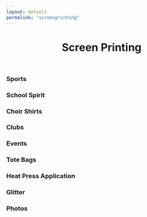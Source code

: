 ```yaml
---
layout: default
permalink: "screenprinting"
---
```


<div class="containter screenprinting-con">
  <header class="site-header">
    <div class="underlay-screenprinting">
      <div class="title-head">
        <h1 class="site-title">Screen Printing</h1>
      </div>
    </div>
  </header>

  <div class="col-md-2 sports left-side">
    <div class="fade-in">
      <h3 class="category-title">Sports</h3>
    </div>
  </div>

  <div class="col-md-2 school left-side">
    <div class="fade-in">
      <h3 class="category-title">School Spirit</h3>
    </div>
  </div>

  <div class="col-md-2 choir left-side">
    <div class="fade-in">
      <h3 class="category-title">Choir Shirts</h3>
    </div>
  </div>

  <div class="col-md-2 clubs left-side">
    <div class="fade-in">
      <h3 class="category-title">Clubs</h3>
    </div>
  </div>

  <div class="col-md-2 events left-side">
    <div class="fade-in">
      <h3 class="category-title">Events</h3>
    </div>
  </div>

  <div class="col-md-2 totes left-side">
    <div class="fade-in">
      <h3 class="category-title">Tote Bags</h3>
    </div>
  </div>

  <div class="col-md-2 press left-side">
    <div class="fade-in">
      <h3 class="category-title">Heat Press Application</h3>
    </div>
  </div>

  <div class="col-md-2 glitter left-side">
    <div class="fade-in">
      <h3 class="category-title">Glitter</h3>
    </div>
  </div>

  <div class="col-md-2 photos left-side">
    <div class="fade-in">
      <h3 class="category-title">Photos</h3>
    </div>
  </div>
</div>
